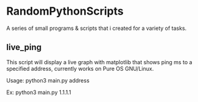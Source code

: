 # RandomPythonScripts
A series of small programs &amp; scripts that i created for a variety of tasks.

## live_ping

This script will display a live graph with matplotlib that shows ping ms to a specified address, currently works on Pure OS GNU/Linux.

Usage: python3 main.py address

Ex: python3 main.py 1.1.1.1
